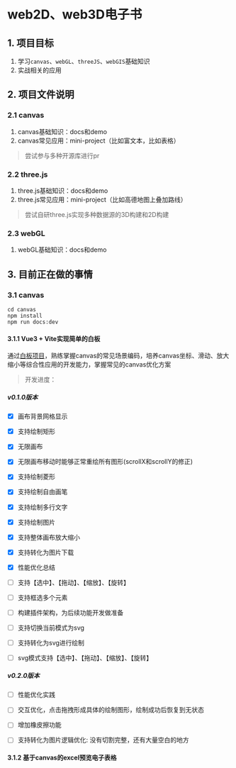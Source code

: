 # web2D、web3D电子书


## 1. 项目目标

1. 学习`canvas`、`webGL`、`threeJS`、`webGIS`基础知识
2. 实战相关的应用

## 2. 项目文件说明

### 2.1 canvas
1. canvas基础知识：docs和demo
2. canvas常见应用：mini-project（比如富文本，比如表格）
> 尝试参与多种开源库进行pr

### 2.2 three.js
1. three.js基础知识：docs和demo
2. three.js常见应用：mini-project（比如高德地图上叠加路线）
> 尝试自研three.js实现多种数据源的3D构建和2D构建

### 2.3 webGL
1. webGL基础知识：docs和demo


## 3. 目前正在做的事情

### 3.1 canvas

```shell
cd canvas 
npm install 
npm run docs:dev
```

#### 3.1.1 Vue3 + Vite实现简单的白板

通过[白板项目](https://github.com/wbccb/canvas-web3D/tree/main/canvas/mini-project/mini-whiteboard)，熟练掌握canvas的常见场景编码，培养canvas坐标、滑动、放大缩小等综合性应用的开发能力，掌握常见的canvas优化方案

> 开发进度：

##### v0.1.0版本
- [x]  画布背景网格显示
- [x]  支持绘制矩形
- [x]  无限画布
- [x]  无限画布移动时能够正常重绘所有图形(scrollX和scrollY的修正)
- [x]  支持绘制菱形
- [x]  支持绘制自由画笔
- [x]  支持绘制多行文字
- [x]  支持绘制图片
- [x]  支持整体画布放大缩小
- [x]  支持转化为图片下载
- [x]  性能优化总结
- [ ]  支持【选中】、【拖动】、【缩放】、【旋转】
- [ ]  支持框选多个元素
- [ ]  构建插件架构，为后续功能开发做准备
- [ ]  支持切换当前模式为svg
- [ ]  支持转化为svg进行绘制
- [ ]  svg模式支持【选中】、【拖动】、【缩放】、【旋转】


##### v0.2.0版本
- [ ]  性能优化实践
- [ ]  交互优化，点击拖拽形成具体的绘制图形，绘制成功后恢复到无状态
- [ ]  增加橡皮擦功能
- [ ]  支持转化为图片逻辑优化: 没有切割完整，还有大量空白的地方


#### 3.1.2 基于canvas的excel预览电子表格
